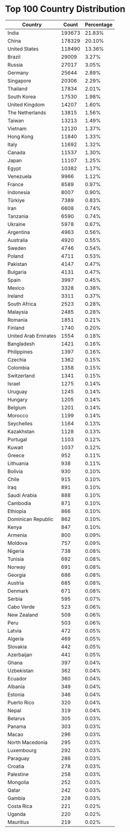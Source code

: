 # Top 100 Country Distribution
| Country | Count | Percentage |
|----|----|----|
| India | 193673 | 21.83% |
| China | 178329 | 20.10% |
| United States | 118490 | 13.36% |
| Brazil | 29009 | 3.27% |
| Russia | 27017 | 3.05% |
| Germany | 25644 | 2.89% |
| Singapore | 20306 | 2.29% |
| Thailand | 17834 | 2.01% |
| South Korea | 17530 | 1.98% |
| United Kingdom | 14207 | 1.60% |
| The Netherlands | 13815 | 1.56% |
| Taiwan | 13213 | 1.49% |
| Vietnam | 12120 | 1.37% |
| Hong Kong | 11840 | 1.33% |
| Italy | 11692 | 1.32% |
| Canada | 11537 | 1.30% |
| Japan | 11107 | 1.25% |
| Egypt | 10382 | 1.17% |
| Venezuela | 9966 | 1.12% |
| France | 8589 | 0.97% |
| Indonesia | 8007 | 0.90% |
| Türkiye | 7389 | 0.83% |
| Iran | 6608 | 0.74% |
| Tanzania | 6590 | 0.74% |
| Ukraine | 5978 | 0.67% |
| Argentina | 4963 | 0.56% |
| Australia | 4920 | 0.55% |
| Sweden | 4746 | 0.54% |
| Poland | 4711 | 0.53% |
| Pakistan | 4147 | 0.47% |
| Bulgaria | 4131 | 0.47% |
| Spain | 3997 | 0.45% |
| Mexico | 3328 | 0.38% |
| Ireland | 3311 | 0.37% |
| South Africa | 2523 | 0.28% |
| Malaysia | 2485 | 0.28% |
| Romania | 1851 | 0.21% |
| Finland | 1740 | 0.20% |
| United Arab Emirates | 1554 | 0.18% |
| Bangladesh | 1421 | 0.16% |
| Philippines | 1397 | 0.16% |
| Czechia | 1362 | 0.15% |
| Colombia | 1358 | 0.15% |
| Switzerland | 1341 | 0.15% |
| Israel | 1275 | 0.14% |
| Uruguay | 1245 | 0.14% |
| Hungary | 1205 | 0.14% |
| Belgium | 1201 | 0.14% |
| Morocco | 1199 | 0.14% |
| Seychelles | 1164 | 0.13% |
| Kazakhstan | 1128 | 0.13% |
| Portugal | 1103 | 0.12% |
| Kuwait | 1037 | 0.12% |
| Greece | 952 | 0.11% |
| Lithuania | 938 | 0.11% |
| Bolivia | 930 | 0.10% |
| Chile | 915 | 0.10% |
| Iraq | 891 | 0.10% |
| Saudi Arabia | 888 | 0.10% |
| Cambodia | 871 | 0.10% |
| Ethiopia | 866 | 0.10% |
| Dominican Republic | 862 | 0.10% |
| Kenya | 847 | 0.10% |
| Armenia | 800 | 0.09% |
| Moldova | 757 | 0.09% |
| Nigeria | 738 | 0.08% |
| Tunisia | 692 | 0.08% |
| Norway | 691 | 0.08% |
| Georgia | 686 | 0.08% |
| Austria | 685 | 0.08% |
| Denmark | 671 | 0.08% |
| Serbia | 595 | 0.07% |
| Cabo Verde | 523 | 0.06% |
| New Zealand | 509 | 0.06% |
| Peru | 503 | 0.06% |
| Latvia | 472 | 0.05% |
| Algeria | 469 | 0.05% |
| Slovakia | 442 | 0.05% |
| Azerbaijan | 441 | 0.05% |
| Ghana | 397 | 0.04% |
| Uzbekistan | 362 | 0.04% |
| Ecuador | 360 | 0.04% |
| Albania | 349 | 0.04% |
| Estonia | 346 | 0.04% |
| Puerto Rico | 320 | 0.04% |
| Nepal | 319 | 0.04% |
| Belarus | 305 | 0.03% |
| Panama | 303 | 0.03% |
| Macao | 296 | 0.03% |
| North Macedonia | 295 | 0.03% |
| Luxembourg | 292 | 0.03% |
| Paraguay | 286 | 0.03% |
| Croatia | 278 | 0.03% |
| Palestine | 258 | 0.03% |
| Mongolia | 252 | 0.03% |
| Qatar | 242 | 0.03% |
| Gambia | 228 | 0.03% |
| Costa Rica | 221 | 0.02% |
| Uganda | 220 | 0.02% |
| Mauritius | 219 | 0.02% |
